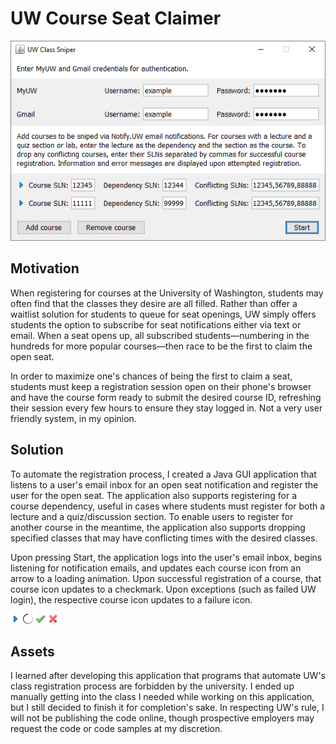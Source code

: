 # UW Course Seat Claimer

![Application interface](/static/projects/uw-class-seats/interface.png)

## Motivation

When registering for courses at the University of Washington, students may often find that the classes they desire are all filled. Rather than offer a waitlist solution for students to queue for seat openings, UW simply offers students the option to subscribe for seat notifications either via text or email. When a seat opens up, all subscribed students—numbering in the hundreds for more popular courses—then race to be the first to claim the open seat.

In order to maximize one's chances of being the first to claim a seat, students must keep a registration session open on their phone's browser and have the course form ready to submit the desired course ID, refreshing their session every few hours to ensure they stay logged in. Not a very user friendly system, in my opinion.

## Solution

To automate the registration process, I created a Java GUI application that listens to a user's email inbox for an open seat notification and register the user for the open seat. The application also supports registering for a course dependency, useful in cases where students must register for both a lecture and a quiz/discussion section. To enable users to register for another course in the meantime, the application also supports dropping specified classes that may have conflicting times with the desired classes.

Upon pressing Start, the application logs into the user's email inbox, begins listening for notification emails, and updates each course icon from an arrow to a loading animation. Upon successful registration of a course, that course icon updates to a checkmark. Upon exceptions (such as failed UW login), the respective course icon updates to a failure icon.

<div class='centered-block'>
    <img class='inline' src='/static/projects/uw-class-seats/arrow-icon.png' alt='Arrow icon'>
    <img class='inline' src='/static/projects/uw-class-seats/loading-icon.gif' alt='Loading icon'>
    <img class='inline' src='/static/projects/uw-class-seats/success-icon.png' alt='Success icon'>
    <img class='inline' src='/static/projects/uw-class-seats/failed-icon.png' alt='Failed icon'>
</div>

## Assets

I learned after developing this application that programs that automate UW's class registration process are forbidden by the university. I ended up manually getting into the class I needed while working on this application, but I still decided to finish it for completion's sake. In respecting UW's rule, I will not be publishing the code online, though prospective employers may request the code or code samples at my discretion.